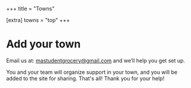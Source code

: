 +++
title = "Towns"

[extra]
towns = "top"
+++

# Add your town
Email us at: [mastudentgrocery@gmail.com](mailto:mastudentgrocery@gmail.com) and we’ll help you get set up. 

You and your team will organize support in your town, and you will be added to the site for sharing. 
That's all! Thank you for your help!